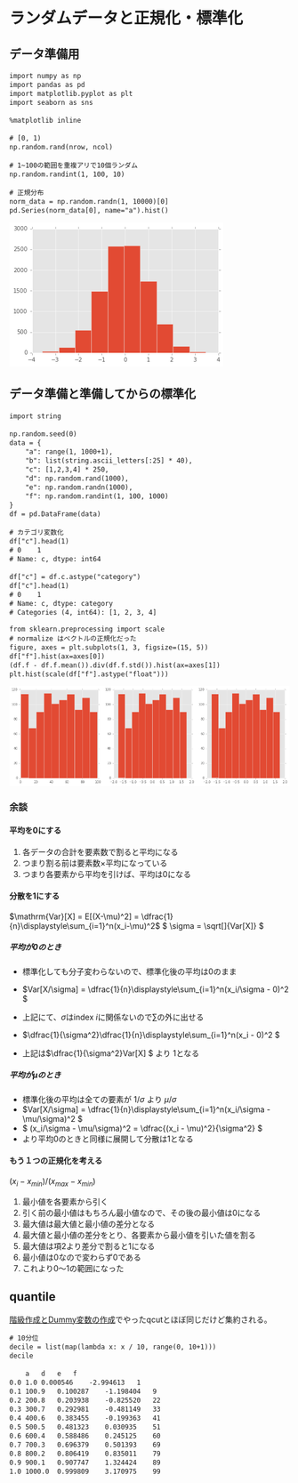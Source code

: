 # ランダムデータと正規化・標準化
## データ準備用
```python3
import numpy as np
import pandas as pd
import matplotlib.pyplot as plt
import seaborn as sns

%matplotlib inline

# [0, 1)
np.random.rand(nrow, ncol)

# 1~100の範囲を重複アリで10個ランダム
np.random.randint(1, 100, 10)

# 正規分布
norm_data = np.random.randn(1, 10000)[0]
pd.Series(norm_data[0], name="a").hist()
```

![image](ランダムデータと正規化・標準化1.png)

## データ準備と準備してからの標準化
```python3
import string

np.random.seed(0)
data = {
    "a": range(1, 1000+1),
    "b": list(string.ascii_letters[:25] * 40),
    "c": [1,2,3,4] * 250,
    "d": np.random.rand(1000),
    "e": np.random.randn(1000),
    "f": np.random.randint(1, 100, 1000)
}
df = pd.DataFrame(data)

# カテゴリ変数化
df["c"].head(1)
# 0    1
# Name: c, dtype: int64

df["c"] = df.c.astype("category")
df["c"].head(1)
# 0    1
# Name: c, dtype: category
# Categories (4, int64): [1, 2, 3, 4]
```

```python3
from sklearn.preprocessing import scale
# normalize はベクトルの正規化だった
figure, axes = plt.subplots(1, 3, figsize=(15, 5))
df["f"].hist(ax=axes[0])
(df.f - df.f.mean()).div(df.f.std()).hist(ax=axes[1])
plt.hist(scale(df["f"].astype("float")))
```

![image](ランダムデータと正規化・標準化2.png)

### 余談

#### 平均を0にする
1. 各データの合計を要素数で割ると平均になる
2. つまり割る前は要素数×平均になっている
3. つまり各要素から平均を引けば、平均は0になる

#### 分散を1にする
$\mathrm{Var}[X] = E[(X-\mu)^2] = \dfrac{1}{n}\displaystyle\sum_{i=1}^n(x_i-\mu)^2$
$ \sigma = \sqrt[]{Var[X]} $

##### 平均が0のとき
- 標準化しても分子変わらないので、標準化後の平均は0のまま

- $Var[X/\sigma] = \dfrac{1}{n}\displaystyle\sum_{i=1}^n(x_i/\sigma - 0)^2 $
- 上記にて、$\sigma$はindex $i$に関係ないので$\sum$の外に出せる
- $\dfrac{1}{\sigma^2}\dfrac{1}{n}\displaystyle\sum_{i=1}^n(x_i - 0)^2 $
- 上記は$\dfrac{1}{\sigma^2}Var[X] $ より 1となる

##### 平均がμのとき
- 標準化後の平均は全ての要素が $1/\sigma$ より $\mu/\sigma$
- $Var[X/\sigma] = \dfrac{1}{n}\displaystyle\sum_{i=1}^n(x_i/\sigma - \mu/\sigma)^2 $
- $ (x_i/\sigma - \mu/\sigma)^2 = \dfrac{(x_i - \mu)^2}{\sigma^2} $
- より平均0のときと同様に展開して分散は1となる


#### もう１つの正規化を考える
$(x_i - x_{min})/(x_{max} - x_{min})$

1. 最小値を各要素から引く
2. 引く前の最小値はもちろん最小値なので、その後の最小値は0になる
3. 最大値は最大値と最小値の差分となる
3. 最大値と最小値の差分をとり、各要素から最小値を引いた値を割る
4. 最大値は項2より差分で割ると1になる
5. 最小値は0なので変わらず0である
6. これより0〜1の範囲になった


## quantile
[階級作成とDummy変数の作成](http://qiita.com/ksomemo/items/f658742a18ad804caa5f)でやったqcutとほぼ同じだけど集約される。

```python3
# 10分位
decile = list(map(lambda x: x / 10, range(0, 10+1)))
decile

	a	d	e	f
0.0	1.0	0.000546	-2.994613	1
0.1	100.9	0.100287	-1.198404	9
0.2	200.8	0.203938	-0.825520	22
0.3	300.7	0.292981	-0.481149	33
0.4	400.6	0.383455	-0.199363	41
0.5	500.5	0.481323	0.030935	51
0.6	600.4	0.588486	0.245125	60
0.7	700.3	0.696379	0.501393	69
0.8	800.2	0.806419	0.835011	79
0.9	900.1	0.907747	1.324424	89
1.0	1000.0	0.999809	3.170975	99
```


